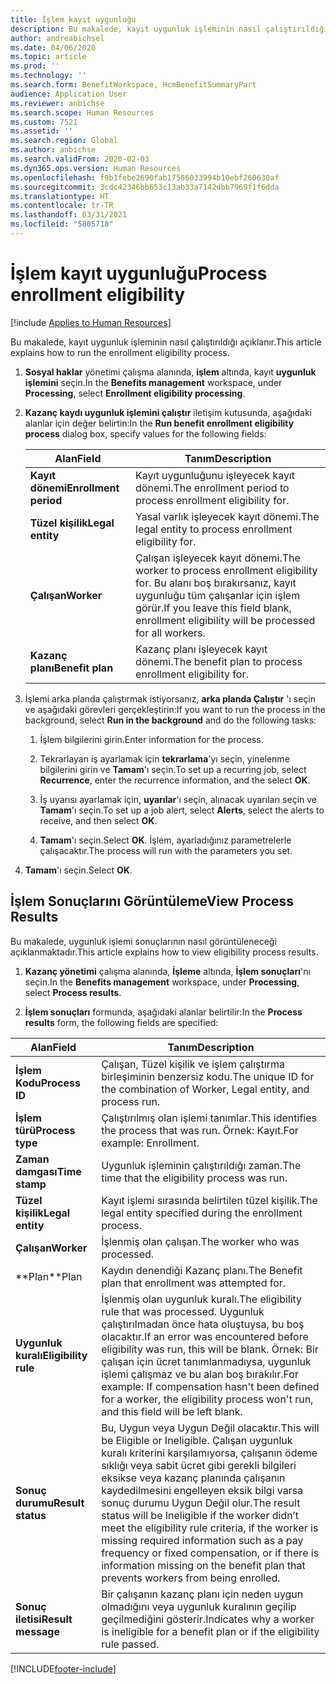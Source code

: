 ```yaml
---
title: İşlem kayıt uygunluğu
description: Bu makalede, kayıt uygunluk işleminin nasıl çalıştırıldığı açıklanır.
author: andreabichsel
ms.date: 04/06/2020
ms.topic: article
ms.prod: ''
ms.technology: ''
ms.search.form: BenefitWorkspace, HcmBenefitSummaryPart
audience: Application User
ms.reviewer: anbichse
ms.search.scope: Human Resources
ms.custom: 7521
ms.assetid: ''
ms.search.region: Global
ms.author: anbichse
ms.search.validFrom: 2020-02-03
ms.dyn365.ops.version: Human Resources
ms.openlocfilehash: f9b1febe2690fab17586033994b10ebf260630af
ms.sourcegitcommit: 3cdc42346bb653c13ab33a7142dbb7969f1f6dda
ms.translationtype: HT
ms.contentlocale: tr-TR
ms.lasthandoff: 03/31/2021
ms.locfileid: "5805718"
---
```

# <a name="process-enrollment-eligibility"></a><span data-ttu-id="356c6-103">İşlem kayıt uygunluğu</span><span class="sxs-lookup"><span data-stu-id="356c6-103">Process enrollment eligibility</span></span>

[!include [Applies to Human Resources](../includes/applies-to-hr.md)]

<span data-ttu-id="356c6-104">Bu makalede, kayıt uygunluk işleminin nasıl çalıştırıldığı açıklanır.</span><span class="sxs-lookup"><span data-stu-id="356c6-104">This article explains how to run the enrollment eligibility process.</span></span>

1. <span data-ttu-id="356c6-105">**Sosyal haklar** yönetimi çalışma alanında, **işlem** altında, kayıt **uygunluk işlemini** seçin.</span><span class="sxs-lookup"><span data-stu-id="356c6-105">In the **Benefits management** workspace, under **Processing**, select **Enrollment eligibility processing**.</span></span>

2. <span data-ttu-id="356c6-106">**Kazanç kaydı uygunluk işlemini çalıştır** iletişim kutusunda, aşağıdaki alanlar için değer belirtin:</span><span class="sxs-lookup"><span data-stu-id="356c6-106">In the **Run benefit enrollment eligibility process** dialog box, specify values for the following fields:</span></span>

   | <span data-ttu-id="356c6-107">Alan</span><span class="sxs-lookup"><span data-stu-id="356c6-107">Field</span></span> | <span data-ttu-id="356c6-108">Tanım</span><span class="sxs-lookup"><span data-stu-id="356c6-108">Description</span></span> |
   | --- | --- |
   | <span data-ttu-id="356c6-109">**Kayıt dönemi**</span><span class="sxs-lookup"><span data-stu-id="356c6-109">**Enrollment period**</span></span> | <span data-ttu-id="356c6-110">Kayıt uygunluğunu işleyecek kayıt dönemi.</span><span class="sxs-lookup"><span data-stu-id="356c6-110">The enrollment period to process enrollment eligibility for.</span></span> |
   | <span data-ttu-id="356c6-111">**Tüzel kişilik**</span><span class="sxs-lookup"><span data-stu-id="356c6-111">**Legal entity**</span></span> | <span data-ttu-id="356c6-112">Yasal varlık işleyecek kayıt dönemi.</span><span class="sxs-lookup"><span data-stu-id="356c6-112">The legal entity to process enrollment eligibility for.</span></span> |
   | <span data-ttu-id="356c6-113">**Çalışan**</span><span class="sxs-lookup"><span data-stu-id="356c6-113">**Worker**</span></span> | <span data-ttu-id="356c6-114">Çalışan işleyecek kayıt dönemi.</span><span class="sxs-lookup"><span data-stu-id="356c6-114">The worker to process enrollment eligibility for.</span></span> <span data-ttu-id="356c6-115">Bu alanı boş bırakırsanız, kayıt uygunluğu tüm çalışanlar için işlem görür.</span><span class="sxs-lookup"><span data-stu-id="356c6-115">If you leave this field blank, enrollment eligibility will be processed for all workers.</span></span> |
   | <span data-ttu-id="356c6-116">**Kazanç planı**</span><span class="sxs-lookup"><span data-stu-id="356c6-116">**Benefit plan**</span></span> | <span data-ttu-id="356c6-117">Kazanç planı işleyecek kayıt dönemi.</span><span class="sxs-lookup"><span data-stu-id="356c6-117">The benefit plan to process enrollment eligibility for.</span></span>

3. <span data-ttu-id="356c6-118">İşlemi arka planda çalıştırmak istiyorsanız, **arka planda Çalıştır** 'ı seçin ve aşağıdaki görevleri gerçekleştirin:</span><span class="sxs-lookup"><span data-stu-id="356c6-118">If you want to run the process in the background, select **Run in the background** and do the following tasks:</span></span>

   1. <span data-ttu-id="356c6-119">İşlem bilgilerini girin.</span><span class="sxs-lookup"><span data-stu-id="356c6-119">Enter information for the process.</span></span>

   2. <span data-ttu-id="356c6-120">Tekrarlayan iş ayarlamak için **tekrarlama**'yı seçin, yinelenme bilgilerini girin ve **Tamam**'ı seçin.</span><span class="sxs-lookup"><span data-stu-id="356c6-120">To set up a recurring job, select **Recurrence**, enter the recurrence information, and the select **OK**.</span></span>

   3. <span data-ttu-id="356c6-121">İş uyarısı ayarlamak için, **uyarılar**'ı seçin, alınacak uyarıları seçin ve **Tamam**'ı seçin.</span><span class="sxs-lookup"><span data-stu-id="356c6-121">To set up a job alert, select **Alerts**, select the alerts to receive, and then select **OK**.</span></span>

   4. <span data-ttu-id="356c6-122">**Tamam**'ı seçin.</span><span class="sxs-lookup"><span data-stu-id="356c6-122">Select **OK**.</span></span> <span data-ttu-id="356c6-123">İşlem, ayarladığınız parametrelerle çalışacaktır.</span><span class="sxs-lookup"><span data-stu-id="356c6-123">The process will run with the parameters you set.</span></span>

4. <span data-ttu-id="356c6-124">**Tamam**'ı seçin.</span><span class="sxs-lookup"><span data-stu-id="356c6-124">Select **OK**.</span></span>

## <a name="view-process-results"></a><span data-ttu-id="356c6-125">İşlem Sonuçlarını Görüntüleme</span><span class="sxs-lookup"><span data-stu-id="356c6-125">View Process Results</span></span>

<span data-ttu-id="356c6-126">Bu makalede, uygunluk işlemi sonuçlarının nasıl görüntüleneceği açıklanmaktadır.</span><span class="sxs-lookup"><span data-stu-id="356c6-126">This article explains how to view eligibility process results.</span></span>

1.  <span data-ttu-id="356c6-127">**Kazanç yönetimi** çalışma alanında, **İşleme** altında, **İşlem sonuçları**'nı seçin.</span><span class="sxs-lookup"><span data-stu-id="356c6-127">In the **Benefits management** workspace, under **Processing**, select **Process results**.</span></span>

2.  <span data-ttu-id="356c6-128">**İşlem sonuçları** formunda, aşağıdaki alanlar belirtilir:</span><span class="sxs-lookup"><span data-stu-id="356c6-128">In the **Process results** form, the following fields are specified:</span></span>

   | <span data-ttu-id="356c6-129">Alan</span><span class="sxs-lookup"><span data-stu-id="356c6-129">Field</span></span> | <span data-ttu-id="356c6-130">Tanım</span><span class="sxs-lookup"><span data-stu-id="356c6-130">Description</span></span> |
   | --- | --- |
   | <span data-ttu-id="356c6-131">**İşlem Kodu**</span><span class="sxs-lookup"><span data-stu-id="356c6-131">**Process ID**</span></span> | <span data-ttu-id="356c6-132">Çalışan, Tüzel kişilik ve işlem çalıştırma birleşiminin benzersiz kodu.</span><span class="sxs-lookup"><span data-stu-id="356c6-132">The unique ID for the combination of Worker, Legal entity, and process run.</span></span> |
   | <span data-ttu-id="356c6-133">**İşlem türü**</span><span class="sxs-lookup"><span data-stu-id="356c6-133">**Process type**</span></span> | <span data-ttu-id="356c6-134">Çalıştırılmış olan işlemi tanımlar.</span><span class="sxs-lookup"><span data-stu-id="356c6-134">This identifies the process that was run.</span></span> <span data-ttu-id="356c6-135">Örnek: Kayıt.</span><span class="sxs-lookup"><span data-stu-id="356c6-135">For example:  Enrollment.</span></span> |
   | <span data-ttu-id="356c6-136">**Zaman damgası**</span><span class="sxs-lookup"><span data-stu-id="356c6-136">**Time stamp**</span></span> | <span data-ttu-id="356c6-137">Uygunluk işleminin çalıştırıldığı zaman.</span><span class="sxs-lookup"><span data-stu-id="356c6-137">The time that the eligibility process was run.</span></span> |
   | <span data-ttu-id="356c6-138">**Tüzel kişilik**</span><span class="sxs-lookup"><span data-stu-id="356c6-138">**Legal entity**</span></span> | <span data-ttu-id="356c6-139">Kayıt işlemi sırasında belirtilen tüzel kişilik.</span><span class="sxs-lookup"><span data-stu-id="356c6-139">The legal entity specified during the enrollment process.</span></span> |
   | <span data-ttu-id="356c6-140">**Çalışan**</span><span class="sxs-lookup"><span data-stu-id="356c6-140">**Worker**</span></span> | <span data-ttu-id="356c6-141">İşlenmiş olan çalışan.</span><span class="sxs-lookup"><span data-stu-id="356c6-141">The worker who was processed.</span></span> |
   | <span data-ttu-id="356c6-142">\*\*Plan</span><span class="sxs-lookup"><span data-stu-id="356c6-142">\*\*Plan</span></span> | <span data-ttu-id="356c6-143">Kaydın denendiği Kazanç planı.</span><span class="sxs-lookup"><span data-stu-id="356c6-143">The Benefit plan that enrollment was attempted for.</span></span> |
   | <span data-ttu-id="356c6-144">**Uygunluk kuralı**</span><span class="sxs-lookup"><span data-stu-id="356c6-144">**Eligibility rule**</span></span> | <span data-ttu-id="356c6-145">İşlenmiş olan uygunluk kuralı.</span><span class="sxs-lookup"><span data-stu-id="356c6-145">The eligibility rule that was processed.</span></span> <span data-ttu-id="356c6-146">Uygunluk çalıştırılmadan önce hata oluştuysa, bu boş olacaktır.</span><span class="sxs-lookup"><span data-stu-id="356c6-146">If an error was encountered before eligibility was run, this will be blank.</span></span> <span data-ttu-id="356c6-147">Örnek: Bir çalışan için ücret tanımlanmadıysa, uygunluk işlemi çalışmaz ve bu alan boş bırakılır.</span><span class="sxs-lookup"><span data-stu-id="356c6-147">For example: If compensation hasn't been defined for a worker, the eligibility process won't run, and this field will be left blank.</span></span> |
   | <span data-ttu-id="356c6-148">**Sonuç durumu**</span><span class="sxs-lookup"><span data-stu-id="356c6-148">**Result status**</span></span> | <span data-ttu-id="356c6-149">Bu, Uygun veya Uygun Değil olacaktır.</span><span class="sxs-lookup"><span data-stu-id="356c6-149">This will be Eligible or Ineligible.</span></span> <span data-ttu-id="356c6-150">Çalışan uygunluk kuralı kriterini karşılamıyorsa, çalışanın ödeme sıklığı veya sabit ücret gibi gerekli bilgileri eksikse veya kazanç planında çalışanın kaydedilmesini engelleyen eksik bilgi varsa sonuç durumu Uygun Değil olur.</span><span class="sxs-lookup"><span data-stu-id="356c6-150">The result status will be Ineligible if the worker didn’t meet the eligibility rule criteria, if the worker is missing required information such as a pay frequency or fixed compensation, or if there is information missing on the benefit plan that prevents workers from being enrolled.</span></span> |
   | <span data-ttu-id="356c6-151">**Sonuç iletisi**</span><span class="sxs-lookup"><span data-stu-id="356c6-151">**Result message**</span></span> | <span data-ttu-id="356c6-152">Bir çalışanın kazanç planı için neden uygun olmadığını veya uygunluk kuralının geçilip geçilmediğini gösterir.</span><span class="sxs-lookup"><span data-stu-id="356c6-152">Indicates why a worker is ineligible for a benefit plan or if the eligibility rule passed.</span></span> |



[!INCLUDE[footer-include](../includes/footer-banner.md)]